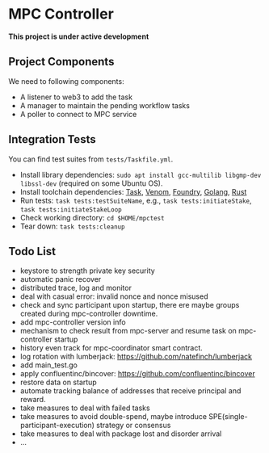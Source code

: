 # MPC Controller
**This project is under active development**
## Project Components
We need to following components:
- A listener to web3 to add the task
- A manager to maintain the pending workflow tasks
- A poller to connect to MPC service
## Integration Tests
You can find test suites from `tests/Taskfile.yml`.
- Install library dependencies: `sudo apt install gcc-multilib libgmp-dev libssl-dev`
  (required on some Ubuntu OS).
- Install toolchain dependencies:  [Task](https://github.com/go-task/task), [Venom](https://github.com/ovh/venom),  [Foundry](https://github.com/foundry-rs/foundry), [Golang](https://go.dev/), [Rust](https://www.rust-lang.org/)
- Run tests: `task tests:testSuiteName`, e.g., `task tests:initiateStake`, `task tests:initiateStakeLoop`
- Check working directory: `cd $HOME/mpctest`
- Tear down: `task tests:cleanup`
## Todo List
- keystore to strength private key security
- automatic panic recover
- distributed trace, log and monitor
- deal with casual error: invalid nonce and nonce misused
- check and sync participant upon startup, there ere maybe groups created during mpc-controller downtime.
- add mpc-controller version info
- mechanism to check result from mpc-server and resume task on mpc-controller startup
- history even track for mpc-coordinator smart contract.
- log rotation with lumberjack: https://github.com/natefinch/lumberjack
- add main_test.go
- apply confluentinc/bincover: https://github.com/confluentinc/bincover
- restore data on startup
- automate tracking balance of addresses that receive principal and reward.
- take measures to deal with failed tasks
- take measures to avoid double-spend, maybe introduce SPE(single-participant-execution) strategy or consensus
- take measures to deal with package lost and disorder arrival
- ...
